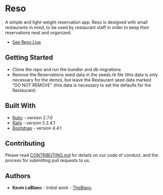 # Reso

A simple and light-weight reservation app. Reso is designed with small restaurants in mind, to be used by restaurant staff in order to keep their reservations neat and organized.
* [See Reso Live](https://resorestaurantapp.herokuapp.com/)

## Getting Started

- Clone the repo and run the bundler and db migrations
- Remove the Reservations seed data in the seeds.rb file (this data is only necessary for the demo), but leave the Restaurant seed data marked "DO NOT REMOVE" (this data is necessary to set the defaults for the Restaurant)

## Built With

* [Ruby](https://www.ruby-lang.org/en/) - version 2.7.0
* [Rails](https://rubyonrails.org/) - version 5.2.4.1
* [Bootstrap](https://getbootstrap.com/) - version 4.4.1

## Contributing

Please read [CONTRIBUTING.md](https://gist.github.com/PurpleBooth/b24679402957c63ec426) for details on our code of conduct, and the process for submitting pull requests to us.

## Authors

* **Kevin LeBlanc** - *Initial work* - [TheBlanc](https://github.com/TheBlanc)
